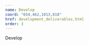 ```yaml
---
name: Develop
coord: "654,462,1013,818"
href: development_deliverables.html
order: 3
---
```

Develop
